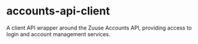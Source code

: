 # accounts-api-client
A client API wrapper around the Zuuse Accounts API, providing access to login and account management services.
